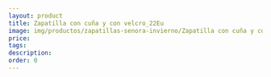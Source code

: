 ```yaml
---
layout: product
title: Zapatilla con cuña y con velcro_22Eu
image: img/productos/zapatillas-senora-invierno/Zapatilla con cuña y con velcro_22Eu.webp
price: 
tags: 
description: 
order: 0
---
```

